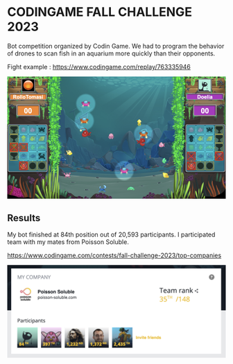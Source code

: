 

# CODINGAME FALL CHALLENGE 2023

Bot competition organized by Codin Game. We had to program the behavior of drones to scan fish in an aquarium more quickly than their opponents.

Fight example : https://www.codingame.com/replay/763335946


![](_docs/arena.png)

## Results

My bot finished at 84th position out of 20,593 participants. I participated team with my mates from Poisson Soluble.

https://www.codingame.com/contests/fall-challenge-2023/top-companies

![](_docs/team.png)



